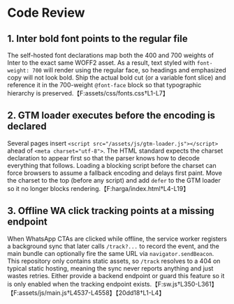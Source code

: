 # Code Review

## 1. Inter bold font points to the regular file
The self-hosted font declarations map both the 400 and 700 weights of Inter to the exact same WOFF2 asset. As a result, text styled with `font-weight: 700` will render using the regular face, so headings and emphasized copy will not look bold. Ship the actual bold cut (or a variable font slice) and reference it in the 700-weight `@font-face` block so that typographic hierarchy is preserved.【F:assets/css/fonts.css†L1-L7】

## 2. GTM loader executes before the encoding is declared
Several pages insert `<script src="/assets/js/gtm-loader.js"></script>` ahead of `<meta charset="utf-8">`. The HTML standard expects the charset declaration to appear first so that the parser knows how to decode everything that follows. Loading a blocking script before the charset can force browsers to assume a fallback encoding and delays first paint. Move the charset to the top (before any script) and add `defer` to the GTM loader so it no longer blocks rendering.【F:harga/index.html†L4-L19】

## 3. Offline WA click tracking points at a missing endpoint
When WhatsApp CTAs are clicked while offline, the service worker registers a background sync that later calls `/track?...` to record the event, and the main bundle can optionally fire the same URL via `navigator.sendBeacon`. This repository only contains static assets, so `/track` resolves to a 404 on typical static hosting, meaning the sync never reports anything and just wastes retries. Either provide a backend endpoint or guard this feature so it is only enabled when the tracking endpoint exists.【F:sw.js†L350-L361】【F:assets/js/main.js†L4537-L4558】【20dd18†L1-L4】
